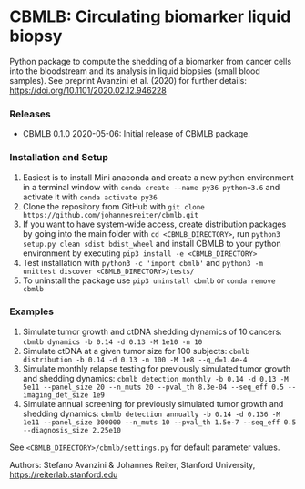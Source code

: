 # CBMLB: Circulating biomarker liquid biopsy

Python package to compute the shedding of a biomarker from cancer cells into the bloodstream and its analysis in liquid biopsies (small blood samples). 
See preprint Avanzini et al. (2020) for further details: https://doi.org/10.1101/2020.02.12.946228

### <a name="releases"> Releases
* CBMLB 0.1.0 2020-05-06: Initial release of CBMLB package.


### <a name="installation"> Installation and Setup
1. Easiest is to install Mini anaconda and create a new python environment in a terminal window with ```conda create --name py36 python=3.6``` and activate it with ```conda activate py36```
2. Clone the repository from GitHub with ```git clone https://github.com/johannesreiter/cbmlb.git``` 
3. If you want to have system-wide access, create distribution packages by going into the main folder with ```cd <CBMLB_DIRECTORY>```, run ```python3 setup.py clean sdist bdist_wheel``` and install CBMLB to your python environment by executing ```pip3 install -e <CBMLB_DIRECTORY>```
4. Test installation with ```python3 -c 'import cbmlb'``` and ```python3 -m unittest discover <CBMLB_DIRECTORY>/tests/```
5. To uninstall the package use ```pip3 uninstall cbmlb``` or ```conda remove cbmlb```


### <a name="examples"> Examples
1. Simulate tumor growth and ctDNA shedding dynamics of 10 cancers: ```cbmlb dynamics -b 0.14 -d 0.13 -M 1e10 -n 10```
2. Simulate ctDNA at a given tumor size for 100 subjects: ```cbmlb distribution -b 0.14 -d 0.13 -n 100 -M 1e8 --q_d=1.4e-4```
3. Simulate monthly relapse testing for previously simulated tumor growth and shedding dynamics: ```cbmlb detection monthly -b 0.14 -d 0.13 -M 5e11 --panel_size 20 --n_muts 20 --pval_th 8.3e-04 --seq_eff 0.5 --imaging_det_size 1e9```
4. Simulate annual screening for previously simulated tumor growth and shedding dynamics: ```cbmlb detection annually -b 0.14 -d 0.136 -M 1e11 --panel_size 300000 --n_muts 10 --pval_th 1.5e-7 --seq_eff 0.5 --diagnosis_size 2.25e10```

See ```<CBMLB_DIRECTORY>/cbmlb/settings.py``` for default parameter values.

Authors: Stefano Avanzini & Johannes Reiter, Stanford University, https://reiterlab.stanford.edu
